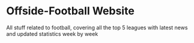 # Offside-Football Website
All stuff related to football, covering all the top 5 leagues with latest news and updated statistics week by week
